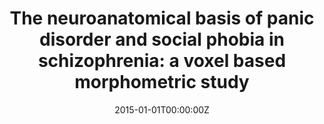 ---
title: "The neuroanatomical basis of panic disorder and social phobia in schizophrenia: a voxel based morphometric study"
authors:
- Marisol Picado
- Susana Carmona
- Elseline Hoekzema
- Guillem Pailhez
- Daniel Bergé
- Anna Mané
- Jordi Fauquet
- Joseph Hilferty
- Ana Moreno
- Romina Cortizo
- Óscar Vilarroya
- Antoni Bulbena
date: "2015-01-01T00:00:00Z"
doi: ""
publishDate: "2015-01-01T00:00:00Z"
publication_types: ["2"]
publication: "In *PloS one*"
tags:
- Otros
featured: false
links:
- name: Link
  url: https://journals.plos.org/plosone/article?id=10.1371/journal.pone.0119847
---